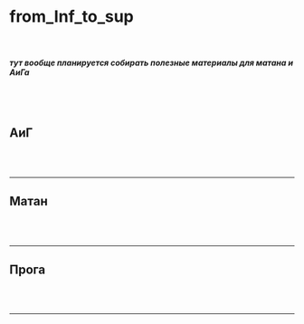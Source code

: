 # from_Inf_to_sup
<br>

##### тут вообще планируется собирать полезные материалы для матана и АиГа
<br>
<br>

## АиГ
<br>
<br>
<hr>

## Матан
<br>
<br>
<hr>

## Прога
<br>
<br>
<hr>
